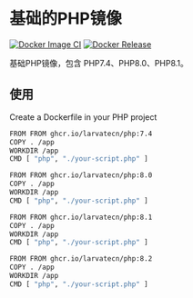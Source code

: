 # 基础的PHP镜像

[![Docker Image CI](https://github.com/larvatecn/docker-php/actions/workflows/docker-image.yml/badge.svg)](https://github.com/larvatecn/docker-php/actions/workflows/docker-image.yml)
[![Docker Release](https://github.com/larvatecn/docker-php/actions/workflows/docker-publish.yml/badge.svg)](https://github.com/larvatecn/docker-php/actions/workflows/docker-publish.yml)

基础PHP镜像，包含 PHP7.4、PHP8.0、PHP8.1。

## 使用

Create a Dockerfile in your PHP project

```bash
FROM FROM ghcr.io/larvatecn/php:7.4
COPY . /app
WORKDIR /app
CMD [ "php", "./your-script.php" ]
```

```bash
FROM FROM ghcr.io/larvatecn/php:8.0
COPY . /app
WORKDIR /app
CMD [ "php", "./your-script.php" ]
```


```bash
FROM FROM ghcr.io/larvatecn/php:8.1
COPY . /app
WORKDIR /app
CMD [ "php", "./your-script.php" ]
```

```bash
FROM FROM ghcr.io/larvatecn/php:8.2
COPY . /app
WORKDIR /app
CMD [ "php", "./your-script.php" ]
```